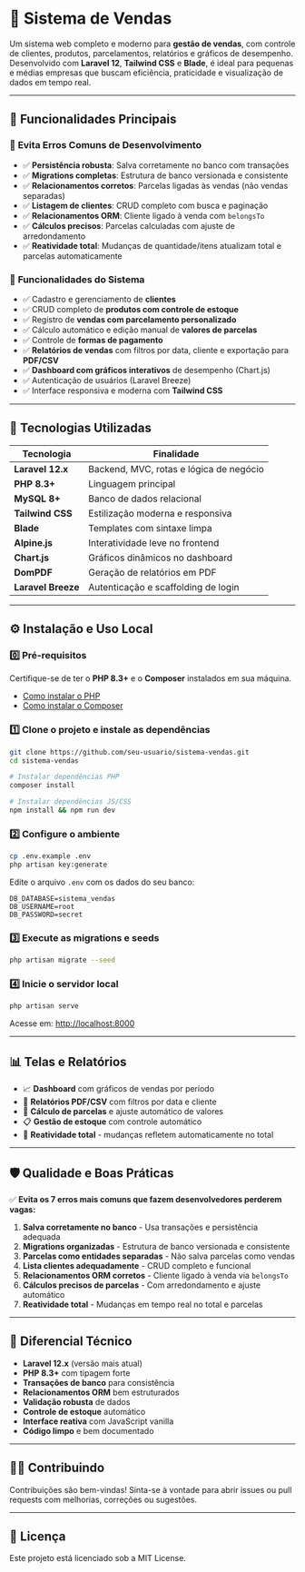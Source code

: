 # 🛒 Sistema de Vendas

Um sistema web completo e moderno para **gestão de vendas**, com controle de clientes, produtos, parcelamentos, relatórios e gráficos de desempenho. Desenvolvido com **Laravel 12**, **Tailwind CSS** e **Blade**, é ideal para pequenas e médias empresas que buscam eficiência, praticidade e visualização de dados em tempo real.

---

## 🚀 Funcionalidades Principais

### 💼 **Evita Erros Comuns de Desenvolvimento**
- ✅ **Persistência robusta**: Salva corretamente no banco com transações
- ✅ **Migrations completas**: Estrutura de banco versionada e consistente
- ✅ **Relacionamentos corretos**: Parcelas ligadas às vendas (não vendas separadas)
- ✅ **Listagem de clientes**: CRUD completo com busca e paginação
- ✅ **Relacionamentos ORM**: Cliente ligado à venda com `belongsTo`
- ✅ **Cálculos precisos**: Parcelas calculadas com ajuste de arredondamento
- ✅ **Reatividade total**: Mudanças de quantidade/itens atualizam total e parcelas automaticamente

### 🎯 **Funcionalidades do Sistema**
- ✅ Cadastro e gerenciamento de **clientes**
- ✅ CRUD completo de **produtos com controle de estoque**
- ✅ Registro de **vendas com parcelamento personalizado**
- ✅ Cálculo automático e edição manual de **valores de parcelas**
- ✅ Controle de **formas de pagamento**
- ✅ **Relatórios de vendas** com filtros por data, cliente e exportação para **PDF/CSV**
- ✅ **Dashboard com gráficos interativos** de desempenho (Chart.js)
- ✅ Autenticação de usuários (Laravel Breeze)
- ✅ Interface responsiva e moderna com **Tailwind CSS**

---

## 🧰 Tecnologias Utilizadas

| Tecnologia         | Finalidade                            |
|--------------------|----------------------------------------|
| **Laravel 12.x**   | Backend, MVC, rotas e lógica de negócio |
| **PHP 8.3+**       | Linguagem principal                     |
| **MySQL 8+**       | Banco de dados relacional              |
| **Tailwind CSS**   | Estilização moderna e responsiva       |
| **Blade**          | Templates com sintaxe limpa            |
| **Alpine.js**      | Interatividade leve no frontend        |
| **Chart.js**       | Gráficos dinâmicos no dashboard        |
| **DomPDF**         | Geração de relatórios em PDF           |
| **Laravel Breeze** | Autenticação e scaffolding de login    |

---

## ⚙️ Instalação e Uso Local

### 0️⃣ Pré-requisitos

Certifique-se de ter o **PHP 8.3+** e o **Composer** instalados em sua máquina.

- [Como instalar o PHP](https://www.php.net/manual/pt_BR/install.php)
- [Como instalar o Composer](https://getcomposer.org/download/)

### 1️⃣ Clone o projeto e instale as dependências

```bash
git clone https://github.com/seu-usuario/sistema-vendas.git
cd sistema-vendas

# Instalar dependências PHP
composer install

# Instalar dependências JS/CSS
npm install && npm run dev
```

### 2️⃣ Configure o ambiente

```bash
cp .env.example .env
php artisan key:generate
```

Edite o arquivo `.env` com os dados do seu banco:

```env
DB_DATABASE=sistema_vendas
DB_USERNAME=root
DB_PASSWORD=secret
```

### 3️⃣ Execute as migrations e seeds

```bash
php artisan migrate --seed
```

### 4️⃣ Inicie o servidor local

```bash
php artisan serve
```

Acesse em: [http://localhost:8000](http://localhost:8000)

---

## 📊 Telas e Relatórios

- 📈 **Dashboard** com gráficos de vendas por período
- 🧾 **Relatórios PDF/CSV** com filtros por data e cliente
- 🧮 **Cálculo de parcelas** e ajuste automático de valores
- 📋 **Gestão de estoque** com controle automático
- 🔄 **Reatividade total** - mudanças refletem automaticamente no total

---

## 🛡️ **Qualidade e Boas Práticas**

✅ **Evita os 7 erros mais comuns que fazem desenvolvedores perderem vagas:**

1. **Salva corretamente no banco** - Usa transações e persistência adequada
2. **Migrations organizadas** - Estrutura de banco versionada e consistente
3. **Parcelas como entidades separadas** - Não salva parcelas como vendas
4. **Lista clientes adequadamente** - CRUD completo e funcional
5. **Relacionamentos ORM corretos** - Cliente ligado à venda via `belongsTo`
6. **Cálculos precisos de parcelas** - Com arredondamento e ajuste automático
7. **Reatividade total** - Mudanças em tempo real no total e parcelas

---

## 🎯 **Diferencial Técnico**

- **Laravel 12.x** (versão mais atual)
- **PHP 8.3+** com tipagem forte
- **Transações de banco** para consistência
- **Relacionamentos ORM** bem estruturados
- **Validação robusta** de dados
- **Controle de estoque** automático
- **Interface reativa** com JavaScript vanilla
- **Código limpo** e bem documentado

---

## 👨‍💻 Contribuindo

Contribuições são bem-vindas! Sinta-se à vontade para abrir issues ou pull requests com melhorias, correções ou sugestões.

---

## 📝 Licença

Este projeto está licenciado sob a MIT License.